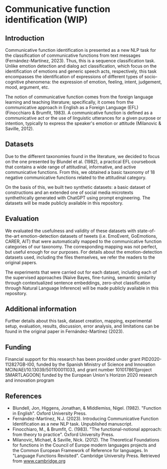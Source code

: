 # Communicative function identification (WIP)
## Introduction
Communicative function identification is presented as a new NLP task for the classification of communicative functions from text messages (Fernández-Martínez, 2023). Thus, this is a sequence classification task. Unlike emotion detection and dialog act classification, which focus on the identification of emotions and generic speech acts, respectively, this task encompasses the identification of expressions of different types of socio-cognitive phenomena: the expression of emotion, feeling, intent, judgement, mood, argument, etc.

The notion of communicative function comes from the foreign language learning and teaching literature; specifically, it comes from the communicative approach in English as a Foreign Language (EFL) (Finocchiaro & Brumfit, 1983). A communicative function is defined as a communicative act or the use of linguistic utterances for a given purpose or intention, typically to express the speaker's emotion or attitude (Milanovic & Saville, 2012).

## Datasets
Due to the different taxonomies found in the literature, we decided to focus on the one presented by Blundel et al. (1982), a practical EFL coursebook that contains a wide range of attitudinal, informative, and active communicative functions. From this, we obtained a basic taxonomy of 18 negative communicative functions related to the attitudinal category.

On the basis of this, we built two synthetic datasets: a basic dataset of constructions and an extended one of social media microtexts synthethically generated with ChatGPT using prompt engineering. The datasets will be made publicly available in this repository.

## Evaluation
We evaluated the usefulness and validity of these datasets with state-of-the-art emotion-detection datasets of tweets (i.e. EmoEvent, GoEmotions, CARER, AIT) that were automatically mapped to the communicative function categories of our taxonomy. The corresponding mapping was not perfect, but useful enough for our purposes. For details about the emotion-detection datasets used, including the files themselves, we refer the readers to the original papers. 

The experiments that were carried out for each dataset, including each of the supervised approaches (Naïve Bayes, fine-tuning, semantic similarity through contextualized sentence embeddings, zero-shot classification through Natural Language Inference) will be made publicly available in this repository.

## Additional information
Further details about this task, dataset creation, mapping, experimental setup, evaluation, results, discussion, error analysis, and limitations can be found in the original paper in Fernández-Martínez (2023).

## Funding
Financial support for this research has been provided under grant PID2020-112827GB-I00, funded by the Spanish Ministry of Science and Innovation MCIN/AEI/10.13039/501100011033, and grant number 101017861[project SMARTLAGOON] funded by the European Union's Horizon 2020 research and innovation program

## References

- Blundell, Jon, Higgens, Jonathan, & Middlemiss, Nigel. (1982). "Function in English". Oxford University Press.
- Fernández-Martínez, N.J. (2023). Introducing Communicative Function Identification as a new NLP task. Unpublished manuscript.
- Finocchiaro, M., & Brumfit, C. (1983). "The functional-notional approach: from theory to practice". Oxford University Press.
- Milanovic, Michael, & Saville, Nick. (2012). The Theoretical Foundations for functions in the Council of Europe modern languages projects and the Common European Framework of Reference for languages. In "Language Functions Revisited". Cambridge University Press. Retrieved from www.cambridge.org
